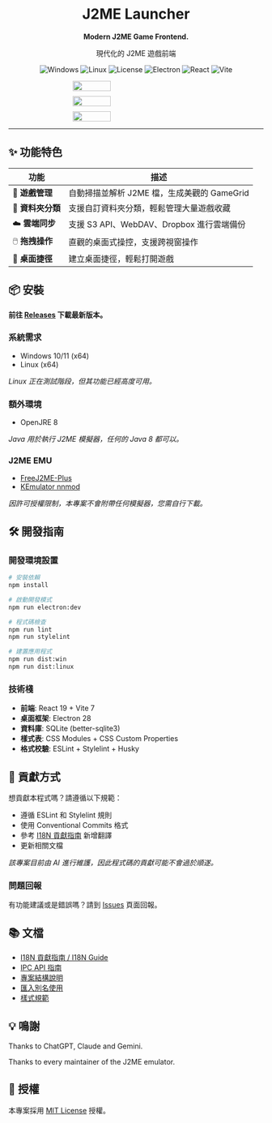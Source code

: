 <div align="center">
  <h1>J2ME Launcher</h1>
  <p><strong>Modern J2ME Game Frontend.</strong></p>
  <p>現代化的 J2ME 遊戲前端</p>
  
![Windows](https://img.shields.io/badge/Windows-Stable-success?style=flat-square&logo=windows)
![Linux](https://img.shields.io/badge/Linux-Testing-yellow?style=flat-square&logo=linux)
![License](https://img.shields.io/badge/License-MIT-green?style=flat-square)
![Electron](https://img.shields.io/badge/Electron-28.2.0-47848F?style=flat-square)
![React](https://img.shields.io/badge/React-19.1.1-61DAFB?style=flat-square)
![Vite](https://img.shields.io/badge/Vite-7.0.6-646CFF?style=flat-square)
</div>

<div style="display: flex; justify-content: center; gap: 10px; flex-wrap: wrap;">
  <img src="https://s2.loli.net/2025/08/30/Cmh8nyeLWxocsuj.webp" style="width: 30%; min-width: 250px;">
  <img src="https://s2.loli.net/2025/08/30/XtcPFkRABUZK13q.webp" style="width: 30%; min-width: 250px;">
  <img src="https://s2.loli.net/2025/08/30/n5mfvIVjNxMEHk4.webp" style="width: 30%; min-width: 250px;">
</div>

---

## ✨ 功能特色

| 功能 | 描述 |
|------|------|
| 🎯 **遊戲管理** | 自動掃描並解析 J2ME 檔，生成美觀的 GameGrid |
| 📁 **資料夾分類** | 支援自訂資料夾分類，輕鬆管理大量遊戲收藏 |
| ☁️ **雲端同步** | 支援 S3 API、WebDAV、Dropbox 進行雲端備份 |
| 🖱️ **拖拽操作** | 直觀的桌面式操控，支援跨視窗操作 |
| 🎯 **桌面捷徑** | 建立桌面捷徑，輕鬆打開遊戲 |

## 📦 安裝

**前往 [Releases](https://github.com/Magstic/J2ME-Launcher/releases) 下載最新版本。**

### 系統需求

- Windows 10/11 (x64)
- Linux (x64)

*Linux 正在測試階段，但其功能已經高度可用。*

### 額外環境

- OpenJRE 8

*Java 用於執行 J2ME 模擬器，任何的 Java 8 都可以。*

### J2ME EMU

- [FreeJ2ME-Plus](https://github.com/TASEmulators/freej2me-plus)
- [KEmulator nnmod](https://github.com/shinovon/KEmulator)

*因許可授權限制，本專案不會附帶任何模擬器，您需自行下載。*


## 🛠️ 開發指南

### 開發環境設置

```bash
# 安裝依賴
npm install

# 啟動開發模式
npm run electron:dev

# 程式碼檢查
npm run lint
npm run stylelint

# 建置應用程式
npm run dist:win
npm run dist:linux
```

### 技術棧

- **前端**: React 19 + Vite 7
- **桌面框架**: Electron 28
- **資料庫**: SQLite (better-sqlite3)
- **樣式表**: CSS Modules + CSS Custom Properties
- **格式校驗**: ESLint + Stylelint + Husky

## 🤝 貢獻方式

想貢獻本程式嗎？請遵循以下規範：

- 遵循 ESLint 和 Stylelint 規則
- 使用 Conventional Commits 格式
- 參考 [I18N 貢獻指南](docs/I18N-Guide.md) 新增翻譯
- 更新相關文檔

*該專案目前由 AI 進行維護，因此程式碼的貢獻可能不會過於順遂。*

### 問題回報

有功能建議或是錯誤嗎？請到 [Issues](https://github.com/Magstic/J2ME-Launcher/issues) 頁面回報。

## 📚 文檔

- [I18N 貢獻指南 / I18N Guide](docs/I18N-Guide.md)
- [IPC API 指南](docs/IPC-Guide.md)
- [專案結構說明](docs/tree.md)
- [匯入別名使用](docs/aliases.zh.md)
- [樣式規範](docs/Stylelint-Config.md)

## 💡 鳴謝

Thanks to ChatGPT, Claude and Gemini.

Thanks to every maintainer of the J2ME emulator.

## 📄 授權

本專案採用 [MIT License](LICENSE) 授權。